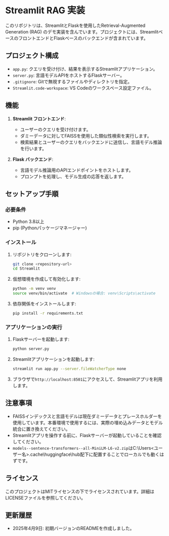 # Streamlit RAG 実装

このリポジトリは、StreamlitとFlaskを使用したRetrieval-Augmented Generation (RAG) のデモ実装を含んでいます。プロジェクトには、StreamlitベースのフロントエンドとFlaskベースのバックエンドが含まれています。

## プロジェクト構成

- `app.py`: クエリを受け付け、結果を表示するStreamlitアプリケーション。
- `server.py`: 言語モデルAPIをホストするFlaskサーバー。
- `.gitignore`: Gitで無視するファイルやディレクトリを指定。
- `Streamlit.code-workspace`: VS Codeのワークスペース設定ファイル。

## 機能

1. **Streamlit フロントエンド**:
   - ユーザーのクエリを受け付けます。
   - ダミーデータに対してFAISSを使用した類似性検索を実行します。
   - 検索結果とユーザーのクエリをバックエンドに送信し、言語モデル推論を行います。

2. **Flask バックエンド**:
   - 言語モデル推論用のAPIエンドポイントをホストします。
   - プロンプトを処理し、モデル生成の応答を返します。

## セットアップ手順

### 必要条件

- Python 3.8以上
- pip (Pythonパッケージマネージャー)

### インストール

1. リポジトリをクローンします:
   ```bash
   git clone <repository-url>
   cd Streamlit
   ```

2. 仮想環境を作成して有効化します:
   ```bash
   python -m venv venv
   source venv/bin/activate  # Windowsの場合: venv\Scripts\activate
   ```

3. 依存関係をインストールします:
   ```bash
   pip install -r requirements.txt
   ```

### アプリケーションの実行

1. Flaskサーバーを起動します:
   ```bash
   python server.py
   ```

2. Streamlitアプリケーションを起動します:
   ```bash
   streamlit run app.py --server.fileWatcherType none
   ```

3. ブラウザで`http://localhost:8501`にアクセスして、Streamlitアプリを利用します。

## 注意事項

- FAISSインデックスと言語モデルは現在ダミーデータとプレースホルダーを使用しています。本番環境で使用するには、実際の埋め込みデータとモデル統合に置き換えてください。
- Streamlitアプリを操作する前に、Flaskサーバーが起動していることを確認してください。
- `models--sentence-transformers--all-MiniLM-L6-v2.zip`はC:\Users\<ユーザー名>\.cache\huggingface\hub配下に配置することでローカルでも動くはずです。

## ライセンス

このプロジェクトはMITライセンスの下でライセンスされています。詳細はLICENSEファイルを参照してください。

## 更新履歴

- 2025年4月9日: 初期バージョンのREADMEを作成しました。